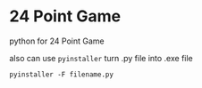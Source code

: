 # 24 Point Game
python for 24 Point Game 

also can use `pyinstaller` turn .py file into .exe file
```
pyinstaller -F filename.py
```

